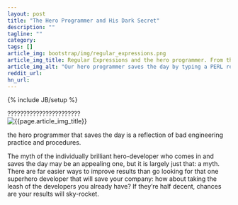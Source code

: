 ```yaml
---
layout: post
title: "The Hero Programmer and His Dark Secret"
description: ""
tagline: ""
category: 
tags: []
article_img: bootstrap/img/regular_expressions.png
article_img_title: Regular Expressions and the hero programmer. From the webcomic xkcd: http://xkcd.com/208/
article_img_alt: "Our hero programmer saves the day by typing a PERL regular expression on a keyboard whilst swinging past on a vine in a tarzan like fashion"
reddit_url:
hn_url:
---
```

{% include JB/setup %}
<div class="intro">
  <div class="intro-txt">
    ???????????????????????
  </div>
<div class="intro-img-border">
<div class="intro-img-bevel">
<div class="intro-img">
<img class="article-image" alt="{{page.article_img_title}}" title="{{page.article_img_title}}" src="{{ASSET_PATH}}/{{page.article_img}}"/>
</div>
</div>
</div>
</div>



the hero programmer that saves the day is a reflection of bad engineering practice and procedures.

The myth of the individually brilliant hero-developer who comes in and saves the day may be an appealing one, but it is largely just that: a myth. There are far easier ways to improve results than go looking for that one superhero developer that will save your company: how about taking the leash of the developers you already have? If they’re half decent, chances are your results will sky-rocket.